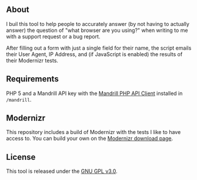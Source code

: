 ## About

I buil this tool to help people to accurately answer (by not having to actually answer) the question of "what browser are you using?" when writing to me with a support request or a bug report.

After filling out a form with just a single field for their name, the script emails their User Agent, IP Address, and (if JavaScript is enabled) the results of their Modernizr tests.

## Requirements

PHP 5 and a Mandrill API key with the [Mandrill PHP API Client](https://mandrillapp.com/api/docs/index.php.html) installed in `/mandrill`.

## Modernizr

This repository includes a build of Modernizr with the tests I like to have access to. You can build your own on the [Modernizr download page](http://modernizr.com/download/).

## License

This tool is released under the [GNU GPL v3.0](https://gnu.org/licenses/old-licenses/gpl-2.0.txt).